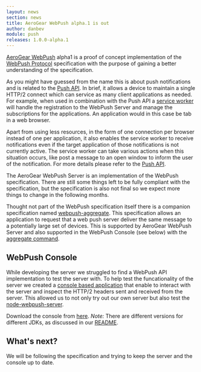 ```yaml
---
layout: news
section: news
title: AeroGear WebPush alpha.1 is out
author: danbev
module: push
releases: 1.0.0-alpha.1
---
```


[AeroGear WebPush](https://github.com/aerogear/aerogear-webpush-server#aerogear-webpush-server-) alpha1 is a proof of concept implementation of the 
[WebPush Protocol](http://tools.ietf.org/html/draft-thomson-webpush-http2-02) specification with the purpose of gaining a better understanding of the specification. 

As you might have guessed from the name this is about push notifications and is related to the [Push API](https://w3c.github.io/push-api/index.html). 
In brief, it allows a device to maintain a single HTTP/2 connect which can service as many client applications as needed. For example, when used in combination with the Push API 
a [service worker](http://www.html5rocks.com/en/tutorials/service-worker/introduction/) will handle the registration to the WebPush Server and manage the subscriptions for the 
applications. An application would in this case be tab in a web browser. 

Apart from using less resources, in the form of one connection per browser instead of one per application, it also enables the service worker to receive notifications even if the target application of those notifications is not currently active. The service worker can take various actions when this situation occurs, like post a message to an open window to inform the user of the notification. For more details please refer to the [Push API](https://w3c.github.io/push-api/index.html). 

The AeroGear WebPush Server is an implementation of the WebPush specification. There are still some things left to be fully compliant with the specification, but the specification is also not final so we expect more things to change in the following months. 

Thought not part of the WebPush specification itself there is a companion specification named [webpush-aggregate](http://tools.ietf.org/html/draft-thomson-webpush-aggregate-00). This specification allows an application to request that a web push server deliver the same message to a potentially large set of devices. This is supported by AeroGear WebPush Server and also supported in the WebPush Console (see below) with the [aggregate command](https://github.com/aerogear/aerogear-webpush-server/tree/master/console#webpush-aggregate-extension). 

## WebPush Console
While developing the server we struggled to find a WebPush API implementation to test the server with. To help test the funcationality of the server we created a [console based application](https://github.com/aerogear/aerogear-webpush-server/tree/master/console#using-the-webpush-console) that enable to interact with the server and inspect the HTTP/2 headers sent and received from the server. This allowed us to not only try out our own server but also test the [node-webpush-server](https://github.com/kitcambridge/node-webpush-server). 

Download the console from [here](https://github.com/aerogear/aerogear-webpush-server/releases/tag/1.0.0-alpha.1). _Note:_ There are different versions for different JDKs, as discussed in our [README](https://github.com/aerogear/aerogear-webpush-server/tree/master/console#using-the-webpush-console).

## What's next?
We will be following the specification and trying to keep the server and the console up to date.

